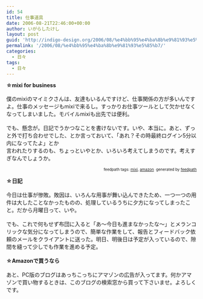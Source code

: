```yaml
---
id: 54
title: 仕事道具
date: 2006-08-21T22:46:00+00:00
author: いがらしたけし
layout: post
guid: 'http://indigo-design.org/2006/08/%e4%bb%95%e4%ba%8b%e9%81%93%e5%85%b7/'
permalink: '/2006/08/%e4%bb%95%e4%ba%8b%e9%81%93%e5%85%b7/'
categories:
  - 日々
tags:
  - 日々
---
```

<strong>☆mixi for business</strong><br /><br />僕のmixiのマイミクさんは、友達もいるんですけど、仕事関係の方が多いんですよ。仕事のメッセージもmixiで来るし。すっかりお仕事ツールとして欠かせなくなってしまいました。モバイルmixiも出先では便利。<br /><br />でも、懸念が。日記でうかつなことを書けないです。いや、本当に。あと、ずっと外で打ち合わせでした、とか言っておいて、「あれ？その時最終ログイン5分以内になってたよ」とか<br />言われたりするのも、ちょっといやとか、いろいろ考えてしまうのです。考えすぎなんでしょうか。<br />
<div style="text-align: right;font-size: 10px">
<span>feedpath tags: <a href="http://feedpath.jp/search/index.csp?search_text=mixi" rel="tag">mixi</a>,  <a href="http://feedpath.jp/search/index.csp?search_text=amazon" rel="tag">amazon</a></span>&nbsp;&nbsp;<span>generated by <a href="http://feedpath.jp">feedpath</a></span>
</div>


<!--more-->
<strong>☆日記</strong><br /><br />今日は仕事が惨敗。敗因は、いろんな用事が舞い込んできたため、一つ一つの用件は大したことなかったものの、処理しているうちに夕方になってしまったこと。だから月曜日って、いや。<br /><br />でも、これで何もせず布団に入ると「あ〜今日も進まなかったな〜」とメランコリックな気分になってしまうので、簡単な作業をして、報告とフィードバック依頼のメールをクライアントに送った。明日、明後日は予定が入っているので、隙間を縫って少しでも作業を進める予定。<br /><br /><strong>☆Amazonで買うなら<br /><br /></strong>あと、PC版のブログはあっちこっちにアマゾンの広告が入ってます。何かアマゾンで買い物するときは、このブログの検索窓から買って下さいませ。よろしくです。